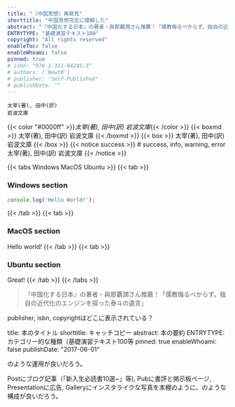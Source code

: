 ```yaml
---
title: "〈中国思想〉再発見"
shorttitle: "中国思想完全に理解した"
abstract: "『中国化する日本』の著者・與那覇潤さん推薦！「儒教侮るべからず。独自の近代化のエンジンを探った泰斗の遺言」"
ENTRYTYPE: "基礎演習テキスト100"
copyright: "All rights reserved"
enableToc: false
enableWhoami: false
pinned: true
# isbn: "978-1-311-04245-3"
# authors: ['Newt0']
# publisher: "Self-Published"
# publishDate: ""
---
```


```
太宰(著), 田中(訳) 
岩波文庫
```
{{< color "#0000ff" >}}*太宰(著), 田中(訳) 
岩波文庫*{{< /color >}}
{{< boxmd >}}
太宰(著), 田中(訳) 
岩波文庫
{{< /boxmd >}}
{{< box >}}
太宰(著), 田中(訳) 
岩波文庫
{{< /box >}}
{{< notice success >}} # success, info, warning, error
太宰(著), 田中(訳) 
岩波文庫
{{< /notice >}}

{{< tabs Windows MacOS Ubuntu >}}
  {{< tab >}}

  ### Windows section

  ```javascript
  console.log('Hello World!');
  ```

  {{< /tab >}}
  {{< tab >}}

  ### MacOS section

  Hello world!
  {{< /tab >}}
  {{< tab >}}

  ### Ubuntu section

  Great!
  {{< /tab >}}
{{< /tabs >}}

>『中国化する日本』の著者・與那覇潤さん推薦！「儒教侮るべからず。独自の近代化のエンジンを探った泰斗の遺言」


publisher, isbn, copyrightはどこに表示されている？

title: 本のタイトル
shorttitle: キャッチコピー
abstract: 本の要約
ENTRYTYPE: カテゴリー的な種類（基礎演習テキスト100等
pinned: true
enableWhoami: false
publishDate: "2017-06-01"

のような運用が良いだろう。

Postにブログ記事（「新入生必読書10選~」等), Pubに書評と掲示板ページ, Presentationに広告, Galleryにインスタライクな写真を本棚のように、のような構成が良いだろう。